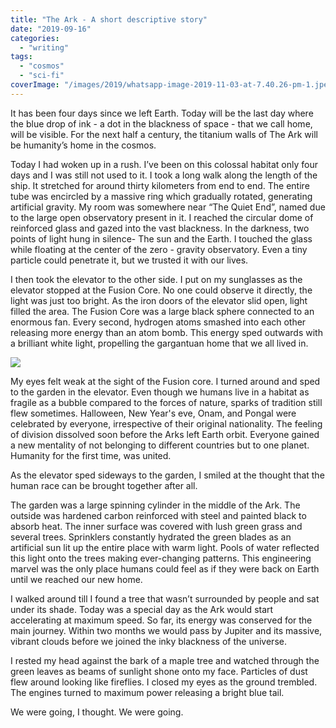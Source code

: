 ```yaml
---
title: "The Ark - A short descriptive story"
date: "2019-09-16"
categories: 
  - "writing"
tags: 
  - "cosmos"
  - "sci-fi"
coverImage: "/images/2019/whatsapp-image-2019-11-03-at-7.40.26-pm-1.jpeg"
---
```


It has been four days since we left Earth. Today will be the last day where the blue drop of ink - a dot in the blackness of space - that we call home, will be visible. For the next half a century, the titanium walls of The Ark will be humanity’s home in the cosmos.

Today I had woken up in a rush. I’ve been on this colossal habitat only four days and I was still not used to it. I took a long walk along the length of the ship. It stretched for around thirty kilometers from end to end. The entire tube was encircled by a massive ring which gradually rotated, generating artificial gravity. My room was somewhere near “The Quiet End”, named due to the large open observatory present in it. I reached the circular dome of reinforced glass and gazed into the vast blackness. In the darkness, two points of light hung in silence- The sun and the Earth. I touched the glass while floating at the center of the zero - gravity observatory. Even a tiny particle could penetrate it, but we trusted it with our lives.

I then took the elevator to the other side. I put on my sunglasses as the elevator stopped at the Fusion Core. No one could observe it directly, the light was just too bright. As the iron doors of the elevator slid open, light filled the area. The Fusion Core was a large black sphere connected to an enormous fan. Every second, hydrogen atoms smashed into each other releasing more energy than an atom bomb. This energy sped outwards with a brilliant white light, propelling the gargantuan home that we all lived in.

![](https://aryanaut.files.wordpress.com/2019/09/whatsapp-image-2019-11-03-at-7.40.26-pm-1.jpeg?w=674)

My eyes felt weak at the sight of the Fusion core. I turned around and sped to the garden in the elevator. Even though we humans live in a habitat as fragile as a bubble compared to the forces of nature, sparks of tradition still flew sometimes. Halloween, New Year's eve, Onam, and Pongal were celebrated by everyone, irrespective of their original nationality. The feeling of division dissolved soon before the Arks left Earth orbit. Everyone gained a new mentality of not belonging to different countries but to one planet. Humanity for the first time, was united.

As the elevator sped sideways to the garden, I smiled at the thought that the human race can be brought together after all.

The garden was a large spinning cylinder in the middle of the Ark. The outside was hardened carbon reinforced with steel and painted black to absorb heat. The inner surface was covered with lush green grass and several trees. Sprinklers constantly hydrated the green blades as an artificial sun lit up the entire place with warm light. Pools of water reflected this light onto the trees making ever-changing patterns. This engineering marvel was the only place humans could feel as if they were back on Earth until we reached our new home.

I walked around till I found a tree that wasn’t surrounded by people and sat under its shade. Today was a special day as the Ark would start accelerating at maximum speed. So far, its energy was conserved for the main journey. Within two months we would pass by Jupiter and its massive, vibrant clouds before we joined the inky blackness of the universe.

I rested my head against the bark of a maple tree and watched through the green leaves as beams of sunlight shone onto my face. Particles of dust flew around looking like fireflies. I closed my eyes as the ground trembled. The engines turned to maximum power releasing a bright blue tail.

We were going, I thought. We were going.
